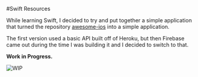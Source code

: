 #Swift Resources

While learning Swift, I decided to try and put together a simple application that turned the repository [awesome-ios](https://github.com/vsouza/awesome-ios) into a simple application. 

The first version used a basic API built off of Heroku, but then Firebase came out during the time I was building it and I decided to switch to that.

**Work in Progress.**

![WIP](./WIP.gif)